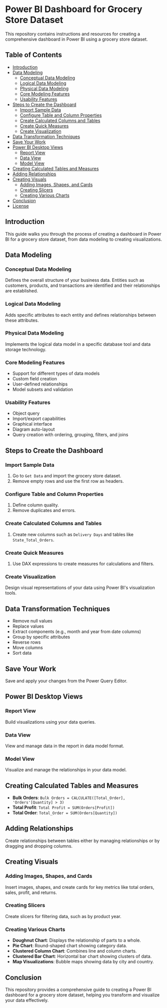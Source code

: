 # Power BI Dashboard for Grocery Store Dataset

This repository contains instructions and resources for creating a comprehensive dashboard in Power BI using a grocery store dataset.

## Table of Contents

- [Introduction](#introduction)
- [Data Modeling](#data-modeling)
  - [Conceptual Data Modeling](#conceptual-data-modeling)
  - [Logical Data Modeling](#logical-data-modeling)
  - [Physical Data Modeling](#physical-data-modeling)
  - [Core Modeling Features](#core-modeling-features)
  - [Usability Features](#usability-features)
- [Steps to Create the Dashboard](#steps-to-create-the-dashboard)
  - [Import Sample Data](#import-sample-data)
  - [Configure Table and Column Properties](#configure-table-and-column-properties)
  - [Create Calculated Columns and Tables](#create-calculated-columns-and-tables)
  - [Create Quick Measures](#create-quick-measures)
  - [Create Visualization](#create-visualization)
- [Data Transformation Techniques](#data-transformation-techniques)
- [Save Your Work](#save-your-work)
- [Power BI Desktop Views](#power-bi-desktop-views)
  - [Report View](#report-view)
  - [Data View](#data-view)
  - [Model View](#model-view)
- [Creating Calculated Tables and Measures](#creating-calculated-tables-and-measures)
- [Adding Relationships](#adding-relationships)
- [Creating Visuals](#creating-visuals)
  - [Adding Images, Shapes, and Cards](#adding-images-shapes-and-cards)
  - [Creating Slicers](#creating-slicers)
  - [Creating Various Charts](#creating-various-charts)
- [Conclusion](#conclusion)
- [License](#license)

## Introduction

This guide walks you through the process of creating a dashboard in Power BI for a grocery store dataset, from data modeling to creating visualizations.

## Data Modeling

### Conceptual Data Modeling

Defines the overall structure of your business data. Entities such as customers, products, and transactions are identified and their relationships are established.

### Logical Data Modeling

Adds specific attributes to each entity and defines relationships between these attributes.

### Physical Data Modeling

Implements the logical data model in a specific database tool and data storage technology.

### Core Modeling Features

- Support for different types of data models
- Custom field creation
- User-defined relationships
- Model subsets and validation

### Usability Features

- Object query
- Import/export capabilities
- Graphical interface
- Diagram auto-layout
- Query creation with ordering, grouping, filters, and joins

## Steps to Create the Dashboard

### Import Sample Data

1. Go to `Get Data` and import the grocery store dataset.
2. Remove empty rows and use the first row as headers.

### Configure Table and Column Properties

1. Define column quality.
2. Remove duplicates and errors.

### Create Calculated Columns and Tables

1. Create new columns such as `Delivery Days` and tables like `State_Total_Orders`.

### Create Quick Measures

1. Use DAX expressions to create measures for calculations and filters.

### Create Visualization

Design visual representations of your data using Power BI's visualization tools.

## Data Transformation Techniques

- Remove null values
- Replace values
- Extract components (e.g., month and year from date columns)
- Group by specific attributes
- Reverse rows
- Move columns
- Sort data

## Save Your Work

Save and apply your changes from the Power Query Editor.

## Power BI Desktop Views

### Report View

Build visualizations using your data queries.

### Data View

View and manage data in the report in data model format.

### Model View

Visualize and manage the relationships in your data model.

## Creating Calculated Tables and Measures

- **Bulk Orders**: `Bulk Orders = CALCULATE([Total_Order], 'Orders'[Quantity] > 3)`
- **Total Profit**: `Total Profit = SUM(Orders[Profit])`
- **Total Order**: `Total_Order = SUM(Orders[Quantity])`

## Adding Relationships

Create relationships between tables either by managing relationships or by dragging and dropping columns.

## Creating Visuals

### Adding Images, Shapes, and Cards

Insert images, shapes, and create cards for key metrics like total orders, sales, profit, and returns.

### Creating Slicers

Create slicers for filtering data, such as by product year.

### Creating Various Charts

- **Doughnut Chart**: Displays the relationship of parts to a whole.
- **Pie Chart**: Round-shaped chart showing category data.
- **Clustered Column Chart**: Combines line and column charts.
- **Clustered Bar Chart**: Horizontal bar chart showing clusters of data.
- **Map Visualizations**: Bubble maps showing data by city and country.

## Conclusion

This repository provides a comprehensive guide to creating a Power BI dashboard for a grocery store dataset, helping you transform and visualize your data effectively.


